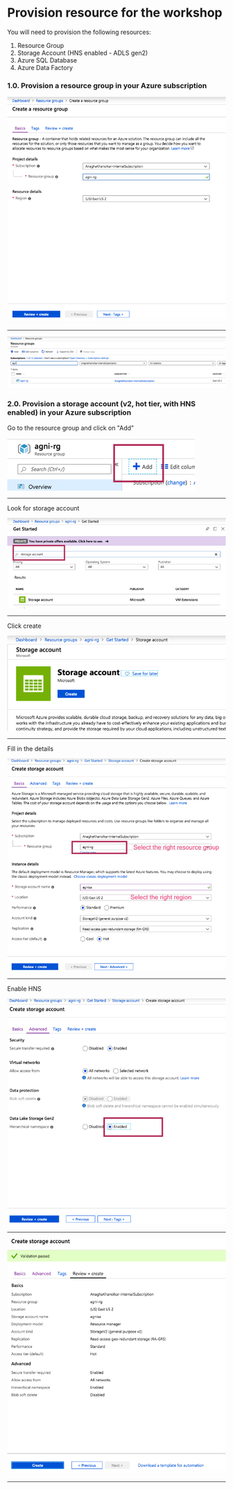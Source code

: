 # Provision resource for the workshop

You will need to provision the following resources:<br>
1.  Resource Group
2.  Storage Account (HNS enabled - ADLS gen2)
3.  Azure SQL Database
4.  Azure Data Factory

### 1.0. Provision a resource group in your Azure subscription

![RG-1](00-images/00-rg-1.png)

<hr>

![RG-2](00-images/00-rg-2.png)

### 2.0. Provision a storage account (v2, hot tier, with HNS enabled) in your Azure subscription

Go to the resource group and click on "Add"<br>

![SA-1](00-images/01-storage-1.png)

<hr>

Look for storage account<br>

![SA-2](00-images/01-storage-2.png)

<hr>

Click create<br>

![SA-3](00-images/01-storage-3.png)

<hr>

Fill in the details<br>

![SA-4](00-images/01-storage-4.png)

<hr>

Enable HNS<br>

![SA-5](00-images/01-storage-5.png)

<hr>

![SA-6](00-images/01-storage-6.png)

<hr>

